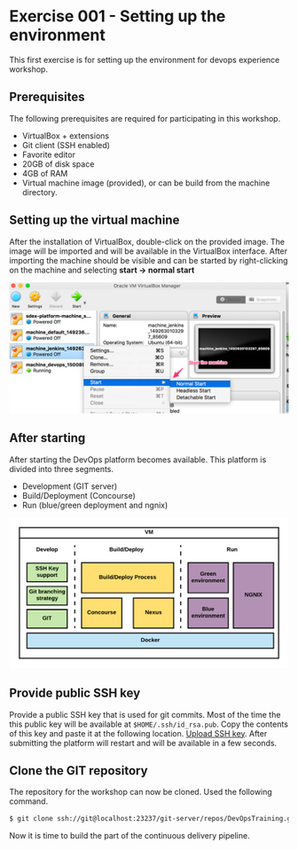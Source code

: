 # Exercise 001 - Setting up the environment

This first exercise is for setting up the environment for devops experience workshop.

## Prerequisites

The following prerequisites are required for participating in this workshop.

- VirtualBox + extensions
- Git client (SSH enabled)
- Favorite editor
- 20GB of disk space
- 4GB of RAM
- Virtual machine image (provided), or can be build from the machine directory.

## Setting up the virtual machine

After the installation of VirtualBox, double-click on the provided image. The image will be imported and will be 
available in the VirtualBox interface. After importing the machine should be visible and can be started by 
right-clicking on the machine and selecting **start -> normal start**

![VM Setup](images/vm-setup.png)

## After starting

After starting the DevOps platform becomes available. This platform is divided into three segments.

- Development (GIT server)
- Build/Deployment (Concourse)
- Run (blue/green deployment and ngnix)

![Training environment](images/training-environment.png)

## Provide public SSH key

Provide a public SSH key that is used for git commits. Most of the time the this public key will be available at 
```$HOME/.ssh/id_rsa.pub```. Copy the contents of this key and paste it at the following location. 
[Upload SSH key](http://localhost:23238/). After submitting the platform will restart and will be available in a few 
seconds.

## Clone the GIT repository

The repository for the workshop can now be cloned. Used the following command.

```bash
$ git clone ssh://git@localhost:23237/git-server/repos/DevOpsTraining.git 
```

Now it is time to build the part of the continuous delivery pipeline.

